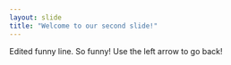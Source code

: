 ```yaml
---
layout: slide
title: "Welcome to our second slide!"
---
```

Edited funny line. So funny!
Use the left arrow to go back!
